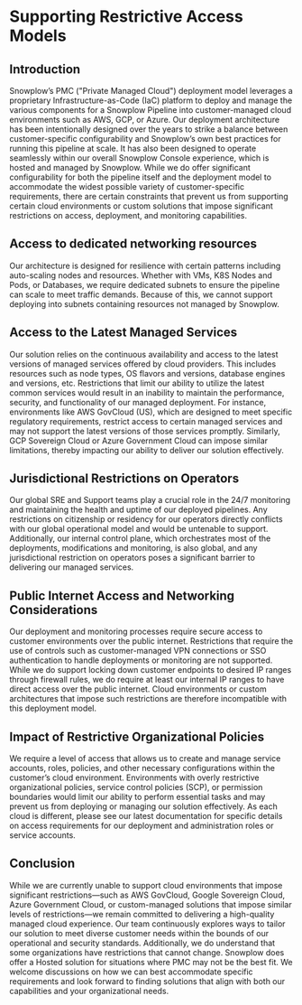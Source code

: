 # Supporting Restrictive Access Models

## Introduction

Snowplow’s PMC ("Private Managed Cloud") deployment model leverages a proprietary Infrastructure-as-Code (IaC) platform to deploy and manage the various components for a Snowplow Pipeline into customer-managed cloud environments such as AWS, GCP, or Azure. Our deployment architecture has been intentionally designed over the years to strike a balance between customer-specific configurability and Snowplow’s own best practices for running this pipeline at scale. It has also been designed to operate seamlessly within our overall Snowplow Console experience, which is hosted and managed by Snowplow. While we do offer significant configurability for both the pipeline itself and the deployment model to accommodate the widest possible variety of customer-specific requirements, there are certain constraints that prevent us from supporting certain cloud environments or custom solutions that impose significant restrictions on access, deployment, and monitoring capabilities.

## Access to dedicated networking resources

Our architecture is designed for resilience with certain patterns including auto-scaling nodes and resources. Whether with VMs, K8S Nodes and Pods, or Databases, we require dedicated subnets to ensure the pipeline can scale to meet traffic demands. Because of this, we cannot support deploying into subnets containing resources not managed by Snowplow.

## Access to the Latest Managed Services

Our solution relies on the continuous availability and access to the latest versions of managed services offered by cloud providers. This includes resources such as node types, OS flavors and versions, database engines and versions, etc. Restrictions that limit our ability to utilize the latest common services would result in an inability to maintain the performance, security, and functionality of our managed deployment. For instance, environments like AWS GovCloud (US), which are designed to meet specific regulatory requirements, restrict access to certain managed services and may not support the latest versions of those services promptly. Similarly, GCP Sovereign Cloud or Azure Government Cloud can impose similar limitations, thereby impacting our ability to deliver our solution effectively.

## Jurisdictional Restrictions on Operators

Our global SRE and Support teams play a crucial role in the 24/7 monitoring and maintaining the health and uptime of our deployed pipelines. Any restrictions on citizenship or residency for our operators directly conflicts with our global operational model and would be untenable to support. Additionally, our internal control plane, which orchestrates most of the deployments, modifications and monitoring, is also global, and any jurisdictional restriction on operators poses a significant barrier to delivering our managed services.

## Public Internet Access and Networking Considerations

Our deployment and monitoring processes require secure access to customer environments over the public internet. Restrictions that require the use of controls such as customer-managed VPN connections or SSO authentication to handle deployments or monitoring are not supported. While we do support locking down customer endpoints to desired IP ranges through firewall rules, we do require at least our internal IP ranges to have direct access over the public internet. Cloud environments or custom architectures that impose such restrictions are therefore incompatible with this deployment model.

## Impact of Restrictive Organizational Policies

We require a level of access that allows us to create and manage service accounts, roles, policies, and other necessary configurations within the customer’s cloud environment. Environments with overly restrictive organizational policies, service control policies (SCP), or permission boundaries would limit our ability to perform essential tasks and may prevent us from deploying or managing our solution effectively. As each cloud is different, please see our latest documentation for specific details on access requirements for our deployment and administration roles or service accounts.

## Conclusion

While we are currently unable to support cloud environments that impose significant restrictions—such as AWS GovCloud, Google Sovereign Cloud, Azure Government Cloud, or custom-managed solutions that impose similar levels of restrictions—we remain committed to delivering a high-quality managed cloud experience. Our team continuously explores ways to tailor our solution to meet diverse customer needs within the bounds of our operational and security standards. Additionally, we do understand that some organizations have restrictions that cannot change. Snowplow does offer a Hosted solution for situations where PMC may not be the best fit. We welcome discussions on how we can best accommodate specific requirements and look forward to finding solutions that align with both our capabilities and your organizational needs.
